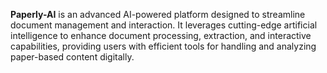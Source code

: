 **Paperly-AI** is an advanced AI-powered platform designed to streamline document management and interaction. It leverages cutting-edge artificial intelligence to enhance document processing, extraction, and interactive capabilities, providing users with efficient tools for handling and analyzing paper-based content digitally.
